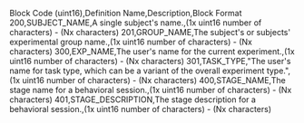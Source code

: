 Block Code (uint16),Definition Name,Description,Block Format
200,SUBJECT_NAME,A single subject's name.,(1x uint16 number of characters) - (Nx characters)
201,GROUP_NAME,The subject's or subjects' experimental group name.,(1x uint16 number of characters) - (Nx characters)
300,EXP_NAME,The user's name for the current experiment.,(1x uint16 number of characters) - (Nx characters)
301,TASK_TYPE,"The user's name for task type, which can be a variant of the overall experiment type.",(1x uint16 number of characters) - (Nx characters)
400,STAGE_NAME,The stage name for a behavioral session.,(1x uint16 number of characters) - (Nx characters)
401,STAGE_DESCRIPTION,The stage description for a behavioral session.,(1x uint16 number of characters) - (Nx characters)
